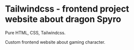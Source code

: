 # Tailwindcss - frontend project website about dragon Spyro

Pure HTML, CSS, Tailwindcss.

Custom frontend website about gaming character.
